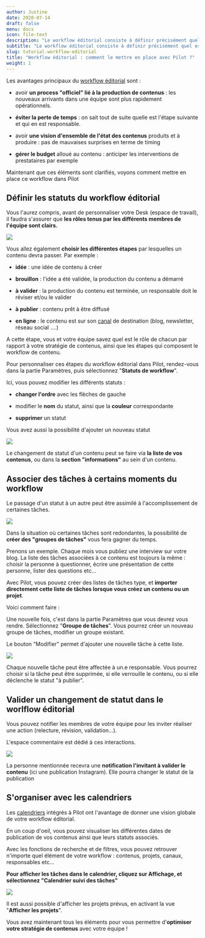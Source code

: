 ```yaml
---
author: Justine
date: 2020-07-14
draft: false
menu: docs
icon: file-text
description: "Le workflow éditorial consiste à définir précisément quel est le rôle de chaque membre de l'équipe par rapport à la production contenus. Ce workflow peut accompagner le contenu sur toute sa durée de vie."
subtitle: "Le workflow éditorial consiste à définir précisément quel est le rôle de chaque membre de l'équipe par rapport à la production contenus. Ce workflow peut accompagner le contenu sur toute sa durée de vie."
slug: tutorial-workflow-editorial
title: "Workflow éditorial : comment le mettre en place avec Pilot ?"
weight: 1
---
```


Les avantages principaux du [workflow éditorial](https://www.pilot.pm/blog/workflow-editorial/) sont :

-   avoir **un process "officiel" lié à la production de contenus** : les nouveaux arrivants dans une équipe sont plus rapidement opérationnels.

-   **éviter la perte de temps** : on sait tout de suite quelle est l'étape suivante et qui en est responsable.

-   avoir **une vision d'ensemble de l'état des contenus** produits et à produire : pas de mauvaises surprises en terme de timing

-   **gérer le budget** alloué au contenu : anticiper les interventions de prestataires par exemple

Maintenant que ces éléments sont clarifiés, voyons comment mettre en place ce workflow dans Pilot

## Définir les statuts du workflow éditorial

Vous l'aurez compris, avant de personnaliser votre Desk (espace de travail), il faudra s'assurer que **les rôles tenus par les différents membres de l'équipe sont clairs.**

![](https://pilotapp-leader.s3.amazonaws.com/assets/136/35468/136_35468_original.png)

Vous allez également **choisir les différentes étapes** par lesquelles un contenu devra passer. Par exemple :

-   **idée** : une idée de contenu à créer

-   **brouillon** : l'idée a été validée, la production du contenu a démarré

-   **à valider** : la production du contenu est terminée, un responsable doit le réviser et/ou le valider

-   **à publier** : contenu prêt à être diffusé

-   **en ligne** : le contenu est sur son [canal](https://www.pilot.pm/resources/channels/) de destination (blog, newsletter, réseau social ....)

A cette étape, vous et votre équipe savez quel est le rôle de chacun par rapport à votre stratégie de contenus, ainsi que les étapes qui composent le workflow de contenu.

Pour personnaliser ces étapes du workflow éditorial dans Pilot, rendez-vous dans la partie Paramètres, puis sélectionnez "**Statuts de workflow**".

Ici, vous pouvez modifier les différents statuts :

-   **changer l'ordre** avec les flèches de gauche

-   modifier le **nom** du statut, ainsi que la **couleur** correspondante

-   **supprimer** un statut

Vous avez aussi la possibilité d'ajouter un nouveau statut

![](https://pilotapp-leader.s3.amazonaws.com/assets/136/35411/136_35411_working.jpg)

Le changement de statut d'un contenu peut se faire via **la liste de vos contenus**, ou dans la **section "informations"** au sein d'un contenu.

## Associer des tâches à certains moments du workflow

Le passage d'un statut à un autre peut être assimilé à l'accomplissement de certaines tâches.

![](https://pilotapp-leader.s3.amazonaws.com/assets/136/35469/136_35469_original.png)

Dans la situation où certaines tâches sont redondantes, la possibilité de **créer des "groupes de tâches"** vous fera gagner du temps.

Prenons un exemple. Chaque mois vous publiez une interview sur votre blog. La liste des tâches associées à ce contenu est toujours la même : choisir la personne à questionner, écrire une présentation de cette personne, lister des questions etc...

Avec Pilot, vous pouvez créer des listes de tâches type, et **importer directement cette liste de tâches lorsque vous créez un contenu ou un projet**.

Voici comment faire :

Une nouvelle fois, c'est dans la partie Paramètres que vous devrez vous rendre. Sélectionnez "**Groupe de tâches**". Vous pourrez créer un nouveau groupe de tâches, modifier un groupe existant.

Le bouton "Modifier" permet d'ajouter une nouvelle tâche à cette liste.

![](https://pilotapp-leader.s3.amazonaws.com/assets/136/35416/136_35416_original.gif)

Chaque nouvelle tâche peut être affectée à un.e responsable. Vous pourrez choisir si la tâche peut être supprimée, si elle verrouille le contenu, ou si elle déclenche le statut "à publier".

## Valider un changement de statut dans le worlflow éditorial

Vous pouvez notifier les membres de votre équipe pour les inviter réaliser une action (relecture, révision, validation...).

L'espace commentaire est dédié à ces interactions.

![](https://pilotapp-leader.s3.amazonaws.com/assets/136/35425/136_35425_original.gif)

La personne mentionnée recevra une **notification l'invitant à valider le contenu** (ici une publication Instagram). Elle pourra changer le statut de la publication

## S'organiser avec les calendriers

Les [calendriers](https://www.pilot.pm/resources/calendars/) intégrés à Pilot ont l'avantage de donner une vision globale de votre workflow éditorial.

En un coup d'oeil, vous pouvez visualiser les différentes dates de publication de vos contenus ainsi que leurs statuts associés.

Avec les fonctions de recherche et de filtres, vous pouvez retrouver n'importe quel élément de votre workflow : contenus, projets, canaux, responsables etc...

**Pour afficher les tâches dans le calendrier, cliquez sur Affichage, et sélectionnez "Calendrier suivi des tâches"**

![](https://pilotapp-leader.s3.amazonaws.com/assets/136/35437/136_35437_original.gif)

Il est aussi possible d'afficher les projets prévus, en activant la vue "**Afficher les projets**".

Vous avez maintenant tous les éléments pour vous permettre d'**optimiser votre stratégie de contenus** avec votre équipe !
